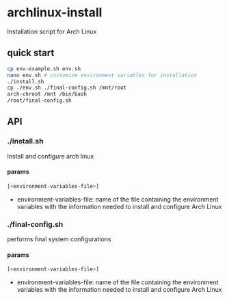 # archlinux-install
Installation script for Arch Linux

## quick start
```sh
cp env-example.sh env.sh
nano env.sh # customize environment variables for installation
./install.sh
cp ./env.sh ./final-config.sh /mnt/root
arch-chroot /mnt /bin/bash
/root/final-config.sh
```

## API
### ./install.sh
Install and configure arch linux
#### params
```sh
[<environment-variables-file>]
```

 * environment-variables-file: name of the file containing the environment variables with the information needed to install and configure Arch Linux

### ./final-config.sh
performs final system configurations
#### params
```sh
[<environment-variables-file>]
```

 * environment-variables-file: name of the file containing the environment variables with the information needed to install and configure Arch Linux
